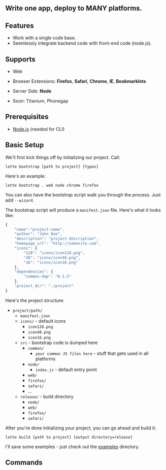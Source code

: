 ## Write one app, deploy to MANY platforms.

## Features

- Work with a single code base.
- Seemlessly integrate backend code with front-end code (node.js).

## Supports

- Web 

- Browser Extensions: **Firefox**, **Safari**, **Chrome**, **IE**, **Bookmarklets**
- Server Side: **Node**
- Soon: Titanium, Phonegap


## Prerequisites

- [Node.js](http://nodejs.org/) (needed for CLI)

## Basic Setup
	
We'll first kick things off by initializing our project. Call:

	latte bootstrap [path to project] [types]

Here's an example:

	latte bootstrap . web node chrome firefox

You can also have the bootstrap script walk you through the process. Just add `--wizard`.

The bootstrap script will produce a `manifest.json` file. Here's what it looks like:

```javascript
{
	"name":"project-name",
	"author": "John Doe",
	"description": "project-description",
	"homepage_url": "http://somesite.com",
	"icons": {
		"128": "icons/icon128.png",
		"48": "icons/icon48.png",
		"16": "icons/icon16.png"
	},
	"dependencies": {
		"common-dep": "0.1.5"
	},
	"project_dir": "./project"
}
```

Here's the project structure:

- `project/path/`
	- `manifest.json`
	- `icons/` - default icons
		- `icon128.png` 
		- `icon48.png`
		- `icon16.png`
	- `src` - bootstrap code is dumped here
		- `common/`
			- `your common JS files here` - stuff that gets used in all platforms
		- `node/`
			- `index.js` - default entry point
		- `web/`
		- `firefox/`
		- `safari/`
		- ...
	- `release/` - build directory
		- `node/`
		- `web/`
		- `firefox/`
		- `safari/`
		
After you're done initializing your project, you can go ahead and build it:

	latte build [path to project] [output directory=release]

I'll save some examples - just check out the [examples](examples) directory.

## Commands







